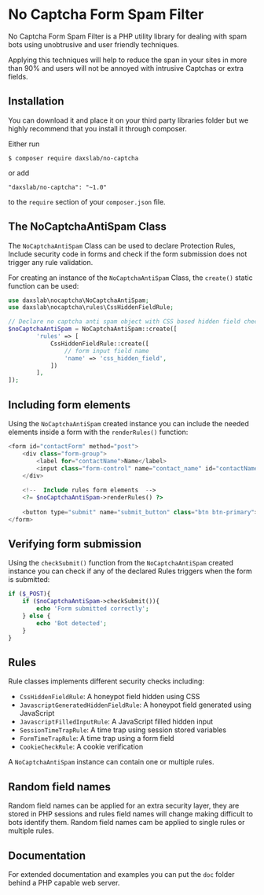 
# No Captcha Form Spam Filter

No Captcha Form Spam Filter is a PHP utility library for dealing with 
spam bots using unobtrusive and user friendly techniques.

Applying this techniques will help to reduce the span in your sites in 
more than 90% and users will not be annoyed with intrusive Captchas or 
extra fields.

## Installation

You can download it and place it on your third party libraries folder 
but we highly recommend that you install it through composer.

Either run

`$ composer require daxslab/no-captcha`

or add

`"daxslab/no-captcha": "~1.0"`

to the `require` section of your `composer.json` file.

## The NoCaptchaAntiSpam Class

The `NoCaptchaAntiSpam` Class can be used to declare Protection Rules, 
Include security code in forms and check if the form submission does 
not trigger any rule validation.

For creating an instance of the `NoCaptchaAntiSpam` Class, the `create()` 
static function can be used: 
    
```php
use daxslab\nocaptcha\NoCaptchaAntiSpam;
use daxslab\nocaptcha\rules\CssHiddenFieldRule;

// Declare no captcha anti spam object with CSS based hidden field check
$noCaptchaAntiSpam = NoCaptchaAntiSpam::create([
        'rules' => [
            CssHiddenFieldRule::create([
                // form input field name
                'name' => 'css_hidden_field',
            ])
        ],
]);
```

## Including form elements

Using the `NoCaptchaAntiSpam` created instance you can include the needed 
elements inside a form with the `renderRules()` function:

```php
<form id="contactForm" method="post">
    <div class="form-group">
        <label for="contactName">Name</label>
        <input class="form-control" name="contact_name" id="contactName" placeholder="Enter name">
    </div>
    
    <!--  Include rules form elements  -->
    <?= $noCaptchaAntiSpam->renderRules() ?>
    
    <button type="submit" name="submit_button" class="btn btn-primary">Submit</button>
</form>    
```

## Verifying form submission

Using the `checkSubmit()` function from the `NoCaptchaAntiSpam` created 
instance you can check if any of the declared Rules triggers when the 
form is submitted: 

```php
if ($_POST){
    if ($noCaptchaAntiSpam->checkSubmit()){
        echo 'Form submitted correctly';
    } else {
        echo 'Bot detected';
    }
}
```

## Rules

Rule classes implements different security checks including: 

- `CssHiddenFieldRule`: A honeypot field hidden using CSS
- `JavascriptGeneratedHiddenFieldRule`: A honeypot field generated using JavaScript
- `JavascriptFilledInputRule`: A JavaScript filled hidden input
- `SessionTimeTrapRule`: A time trap using session stored variables
- `FormTimeTrapRule`: A time trap using a form field
- `CookieCheckRule`: A cookie verification

A `NoCaptchaAntiSpam` instance can contain one or multiple rules.

## Random field names

Random field names can be applied for an extra security layer, they are 
stored in PHP sessions and rules field names will change making 
difficult to bots identify them. Random field names cam be applied to 
single rules or multiple rules. 

## Documentation

For extended documentation and examples you can put the `doc` folder 
behind a PHP capable web server.
